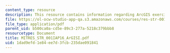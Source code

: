 ```yaml
---
content_type: resource
description: This resource contains information regarding ArcGIS exercise I.
file: https://ol-ocw-studio-app-qa.s3.amazonaws.com/courses/res-str-001-geographic-information-system-gis-tutorial-january-iap-2016/1dad9efd1e84ee7d3fcb235dae091841_MITRES_STR_001IAP16_ArGISI.pdf
file_type: application/pdf
parent_uid: b500ca0a-cd5e-89c3-277a-5218c379bbb8
resourcetype: Document
title: MITRES_STR_001IAP16_ArGISI.pdf
uid: 1dad9efd-1e84-ee7d-3fcb-235dae091841
---
```

